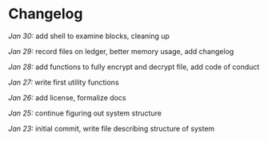 # Changelog

*Jan 30:* add shell to examine blocks, cleaning up

*Jan 29:* record files on ledger, better memory usage, add changelog

*Jan 28:* add functions to fully encrypt and decrypt file, add code of conduct

*Jan 27:* write first utility functions

*Jan 26:* add license, formalize docs

*Jan 25:* continue figuring out system structure

*Jan 23:* initial commit, write file describing structure of system
